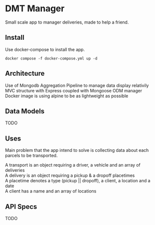 # DMT Manager

Small scale app to manager deliveries, made to help a friend.

## Install

Use docker-compose to install the app.

```
docker compose -f docker-compose.yml up -d
```

## Architecture

Use of Mongodb Aggregation Pipeline to manage data display relativily  
MVC structure with Express coupled with Mongoose ODM manager  
Docker image is using alpine to be as lightweight as possible

## Data Models

TODO

## Uses

Main problem that the app intend to solve is collecting data about each parcels to be transported.

A transport is an object requiring a driver, a vehicle and an array of deliveries  
A delivery is an object requiring a pickup & a dropoff placetimes  
A placetime denotes a type (pickup || dropoff), a client, a location and a date  
A client has a name and an array of locations  

## API Specs

TODO
